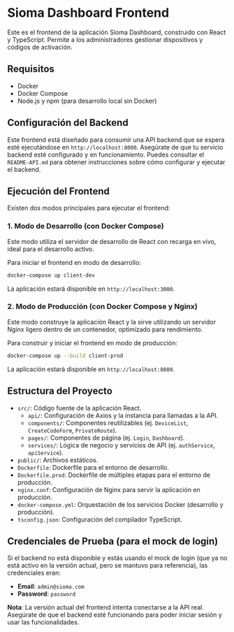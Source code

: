 # Sioma Dashboard Frontend

Este es el frontend de la aplicación Sioma Dashboard, construido con React y TypeScript. Permite a los administradores gestionar dispositivos y códigos de activación.

## Requisitos

*   Docker
*   Docker Compose
*   Node.js y npm (para desarrollo local sin Docker)

## Configuración del Backend

Este frontend está diseñado para consumir una API backend que se espera esté ejecutándose en `http://localhost:8000`. Asegúrate de que tu servicio backend esté configurado y en funcionamiento. Puedes consultar el `README-API.md` para obtener instrucciones sobre cómo configurar y ejecutar el backend.

## Ejecución del Frontend

Existen dos modos principales para ejecutar el frontend:

### 1. Modo de Desarrollo (con Docker Compose)

Este modo utiliza el servidor de desarrollo de React con recarga en vivo, ideal para el desarrollo activo.

Para iniciar el frontend en modo de desarrollo:

```bash
docker-compose up client-dev
```

La aplicación estará disponible en `http://localhost:3000`.

### 2. Modo de Producción (con Docker Compose y Nginx)

Este modo construye la aplicación React y la sirve utilizando un servidor Nginx ligero dentro de un contenedor, optimizado para rendimiento.

Para construir y iniciar el frontend en modo de producción:

```bash
docker-compose up --build client-prod
```

La aplicación estará disponible en `http://localhost:8080`.

## Estructura del Proyecto

*   `src/`: Código fuente de la aplicación React.
    *   `api/`: Configuración de Axios y la instancia para llamadas a la API.
    *   `components/`: Componentes reutilizables (ej. `DeviceList`, `CreateCodeForm`, `PrivateRoute`).
    *   `pages/`: Componentes de página (ej. `Login`, `Dashboard`).
    *   `services/`: Lógica de negocio y servicios de API (ej. `authService`, `apiService`).
*   `public/`: Archivos estáticos.
*   `Dockerfile`: Dockerfile para el entorno de desarrollo.
*   `Dockerfile.prod`: Dockerfile de múltiples etapas para el entorno de producción.
*   `nginx.conf`: Configuración de Nginx para servir la aplicación en producción.
*   `docker-compose.yml`: Orquestación de los servicios Docker (desarrollo y producción).
*   `tsconfig.json`: Configuración del compilador TypeScript.

## Credenciales de Prueba (para el mock de login)

Si el backend no está disponible y estás usando el mock de login (que ya no está activo en la versión actual, pero se mantuvo para referencia), las credenciales eran:

*   **Email**: `admin@sioma.com`
*   **Password**: `password`

**Nota**: La versión actual del frontend intenta conectarse a la API real. Asegúrate de que el backend esté funcionando para poder iniciar sesión y usar las funcionalidades.
